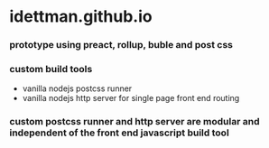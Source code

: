 # idettman.github.io

### prototype using preact, rollup, buble and post css
### custom build tools
- vanilla nodejs postcss runner
- vanilla nodejs http server for single page front end routing

### custom postcss runner and http server are modular and independent of the front end javascript build tool
